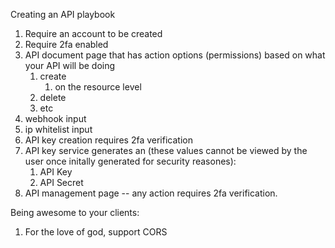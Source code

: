 Creating an API playbook

1. Require an account to be created
1. Require 2fa enabled
1. API document page that has action options (permissions) based on what your API will be doing
	1. create
		1. on the resource level
	1. delete
	1. etc
1. webhook input
1. ip whitelist input
1. API key creation requires 2fa verification
1. API key service generates an (these values cannot be viewed by the user once initally generated for security reasones):
	1. API Key
	1. API Secret
1. API management page -- any action requires 2fa verification.


Being awesome to your clients:
1. For the love of god, support CORS